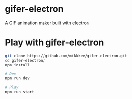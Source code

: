 # gifer-electron
A GIF animation maker built with electron


# Play with gifer-electron

```bash
git clone https://github.com/mikkkee/gifer-electron.git
cd gifer-electron/
npm install

# Dev
npm run dev

# Play
npm run start
```
